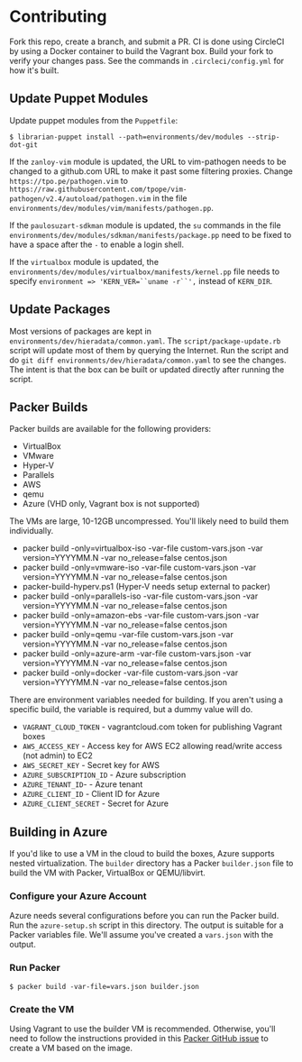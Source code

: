 # Contributing

Fork this repo, create a branch, and submit a PR. CI is done using CircleCI by using a Docker container to build the Vagrant box. Build your fork to verify your changes pass. See the commands in `.circleci/config.yml` for how it's built.

## Update Puppet Modules

Update puppet modules from the `Puppetfile`:
```shell
$ librarian-puppet install --path=environments/dev/modules --strip-dot-git
```

If the `zanloy-vim` module is updated, the URL to vim-pathogen needs to be changed to a github.com URL to make it past some filtering proxies. Change `https://tpo.pe/pathogen.vim` to `https://raw.githubusercontent.com/tpope/vim-pathogen/v2.4/autoload/pathogen.vim` in the file `environments/dev/modules/vim/manifests/pathogen.pp`.

If the `paulosuzart-sdkman` module is updated, the `su` commands in the file `environments/dev/modules/sdkman/manifests/package.pp` need to be fixed to have a space after the ` - ` to enable a login shell.

If the `virtualbox` module is updated, the `environments/dev/modules/virtualbox/manifests/kernel.pp` file needs to specify `environment => 'KERN_VER=``uname -r``',` instead of `KERN_DIR`.

## Update Packages

Most versions of packages are kept in `environments/dev/hieradata/common.yaml`. The `script/package-update.rb` script will update most of them by querying the Internet. Run the script and do `git diff environments/dev/hieradata/common.yaml` to see the changes. The intent is that the box can be built or updated directly after running the script.

## Packer Builds

Packer builds are available for the following providers:

* VirtualBox
* VMware
* Hyper-V
* Parallels
* AWS
* qemu
* Azure (VHD only, Vagrant box is not supported)

The VMs are large, 10-12GB uncompressed. You'll likely need to build them individually.

* packer build -only=virtualbox-iso -var-file custom-vars.json -var version=YYYYMM.N -var no_release=false centos.json
* packer build -only=vmware-iso     -var-file custom-vars.json -var version=YYYYMM.N -var no_release=false centos.json
* packer-build-hyperv.ps1           (Hyper-V needs setup external to packer)
* packer build -only=parallels-iso  -var-file custom-vars.json -var version=YYYYMM.N -var no_release=false centos.json
* packer build -only=amazon-ebs     -var-file custom-vars.json -var version=YYYYMM.N -var no_release=false centos.json
* packer build -only=qemu           -var-file custom-vars.json -var version=YYYYMM.N -var no_release=false centos.json
* packer build -only=azure-arm      -var-file custom-vars.json -var version=YYYYMM.N -var no_release=false centos.json
* packer build -only=docker         -var-file custom-vars.json -var version=YYYYMM.N -var no_release=false centos.json

There are environment variables needed for building. If you aren't using a specific build, the variable is required, but a dummy value will do.

* `VAGRANT_CLOUD_TOKEN` - vagrantcloud.com token for publishing Vagrant boxes
* `AWS_ACCESS_KEY` - Access key for AWS EC2 allowing read/write access (not admin) to EC2
* `AWS_SECRET_KEY` - Secret key for AWS
* `AZURE_SUBSCRIPTION_ID` - Azure subscription
* `AZURE_TENANT_ID`- - Azure tenant
* `AZURE_CLIENT_ID` - Client ID for Azure
* `AZURE_CLIENT_SECRET` - Secret for Azure

## Building in Azure

If you'd like to use a VM in the cloud to build the boxes, Azure supports nested virtualization. The `builder` directory has a Packer `builder.json` file to build the VM with Packer, VirtualBox or QEMU/libvirt.

### Configure your Azure Account

Azure needs several configurations before you can run the Packer build. Run the `azure-setup.sh` script in this directory. The output is suitable for a Packer variables file. We'll assume you've created a `vars.json` with the output.

### Run Packer

```shell
$ packer build -var-file=vars.json builder.json
```

### Create the VM

Using Vagrant to use the builder VM is recommended. Otherwise, you'll need to follow the instructions provided in this [Packer GitHub issue](https://github.com/Azure/packer-azure/issues/201) to create a VM based on the image.
